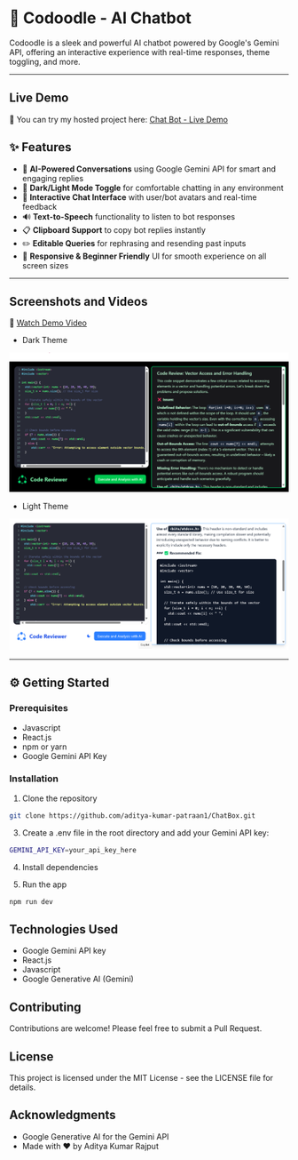 # 🤖 Codoodle - AI Chatbot

Codoodle is a sleek and powerful AI chatbot powered by Google's Gemini API, offering an interactive experience with real-time responses, theme toggling, and more.

---

## Live Demo

🚀 You can try my hosted project here: [Chat Bot - Live Demo](https://chatbot-cu0d.onrender.com/)

## ✨ Features

- 🧠 **AI-Powered Conversations** using Google Gemini API for smart and engaging replies  
- 🎨 **Dark/Light Mode Toggle** for comfortable chatting in any environment  
- 💬 **Interactive Chat Interface** with user/bot avatars and real-time feedback  
- 🔊 **Text-to-Speech** functionality to listen to bot responses  
- 📋 **Clipboard Support** to copy bot replies instantly  
- ✏️ **Editable Queries** for rephrasing and resending past inputs  
- 🧪 **Responsive & Beginner Friendly** UI for smooth experience on all screen sizes  

---

## Screenshots and Videos
🎥 [Watch Demo Video](https://raw.githubusercontent.com/aditya-kumar-patraan1/CodeReviewer/main/Client/CodeReviwer.mp4)
- Dark Theme
<img src="https://github.com/aditya-kumar-patraan1/CodeReviewer/blob/main/Client/darktheme.png?raw=true" width="600" alt="Dark Theme Screenshot" />

- Light Theme
<img src="https://github.com/aditya-kumar-patraan1/CodeReviewer/blob/main/Client/lighttheme.png?raw=true" width="600" alt="Dark Theme Screenshot" />



---

## ⚙️ Getting Started

### Prerequisites

- Javascript
- React.js
- npm or yarn
- Google Gemini API Key

### Installation

1. Clone the repository
```bash
git clone https://github.com/aditya-kumar-patraan1/ChatBox.git
```

3. Create a .env file in the root directory and add your Gemini API key:
```bash
GEMINI_API_KEY=your_api_key_here
```
4. Install dependencies

5. Run the app
```bash
npm run dev
```

## Technologies Used
- Google Gemini API key
- React.js
- Javascript
- Google Generative AI (Gemini)

## Contributing
Contributions are welcome! Please feel free to submit a Pull Request.

## License
This project is licensed under the MIT License - see the LICENSE file for details.

## Acknowledgments
- Google Generative AI for the Gemini API
- Made with ❤️ by Aditya Kumar Rajput
